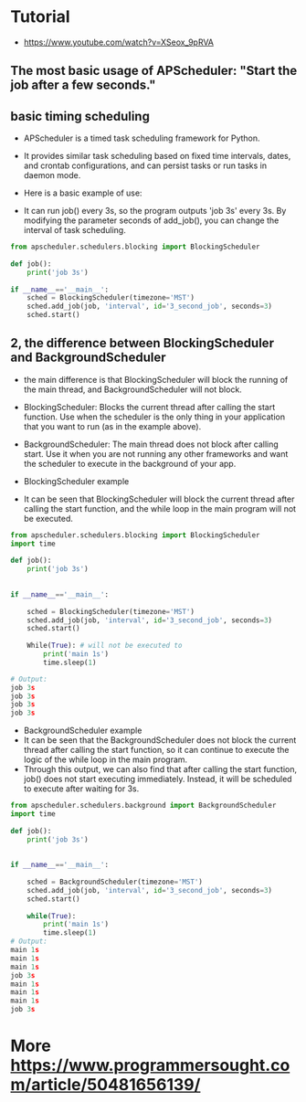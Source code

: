 # Tutorial
- https://www.youtube.com/watch?v=XSeox_9pRVA
## The most basic usage of APScheduler: **"Start the job after a few seconds."**

##  basic timing scheduling
- APScheduler is a timed task scheduling framework for Python.
- It provides similar task scheduling based on fixed time intervals, dates, and crontab configurations, and can persist tasks or run tasks in daemon mode.

- Here is a basic example of use:
- It can run job() every 3s, so the program outputs 'job 3s' every 3s. By modifying the parameter seconds of add_job(), you can change the interval of task scheduling.

```py
from apscheduler.schedulers.blocking import BlockingScheduler
 
def job():
    print('job 3s')
 
if __name__=='__main__':
    sched = BlockingScheduler(timezone='MST')
    sched.add_job(job, 'interval', id='3_second_job', seconds=3)
    sched.start()

```

## 2, the difference between BlockingScheduler and BackgroundScheduler

- the main difference is that BlockingScheduler will block the running of the main thread, and BackgroundScheduler will not block. 
- BlockingScheduler: Blocks the current thread after calling the start function. Use when the scheduler is the only thing in your application that you want to run (as in the example above).
- BackgroundScheduler: The main thread does not block after calling start. Use it when you are not running any other frameworks and want the scheduler to execute in the background of your app.

- BlockingScheduler example
- It can be seen that BlockingScheduler will block the current thread after calling the start function, and the while loop in the main program will not be executed.
```py
from apscheduler.schedulers.blocking import BlockingScheduler
import time
 
def job():
    print('job 3s')
 
 
if __name__=='__main__':
 
    sched = BlockingScheduler(timezone='MST')
    sched.add_job(job, 'interval', id='3_second_job', seconds=3)
    sched.start()
 
    While(True): # will not be executed to
        print('main 1s')
        time.sleep(1)

# Output:
job 3s
job 3s
job 3s
job 3s

```

- BackgroundScheduler example
- It can be seen that the BackgroundScheduler does not block the current thread after calling the start function, so it can continue to execute the logic of the while loop in the main program.
- Through this output, we can also find that after calling the start function, job() does not start executing immediately. Instead, it will be scheduled to execute after waiting for 3s.

```py
from apscheduler.schedulers.background import BackgroundScheduler
import time
 
def job():
    print('job 3s')
 
 
if __name__=='__main__':
 
    sched = BackgroundScheduler(timezone='MST')
    sched.add_job(job, 'interval', id='3_second_job', seconds=3)
    sched.start()
 
    while(True):
        print('main 1s')
        time.sleep(1)
# Output:
main 1s
main 1s
main 1s
job 3s
main 1s
main 1s
main 1s
job 3s

```

# More https://www.programmersought.com/article/50481656139/





